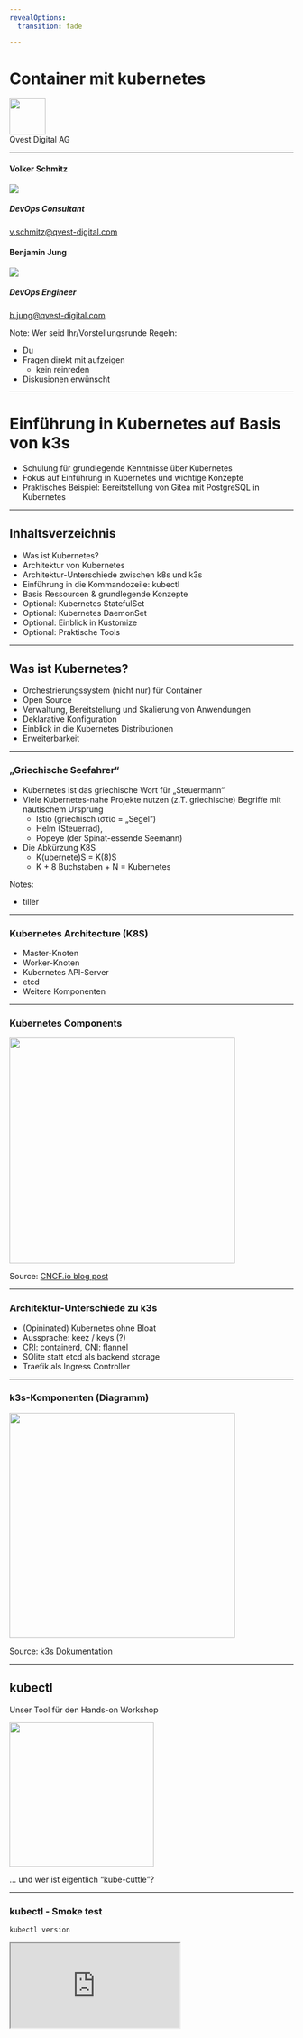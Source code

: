 ```yaml
---
revealOptions:
  transition: fade

---
```


# Container mit kubernetes

<div id="header-footer">
  <p class="slide-footer"><img src="images/qvest/logo-orange.svg" height="64"><br>Qvest Digital AG<br></p>
</div>

----

<div class="divided">
  <h4>Volker Schmitz</h4>
  <img src="./images/saltyblu.png">
  <h5>DevOps Consultant</h5>
  <a href="mailto:v.schmitz@qvest-digital.com">v.schmitz@qvest-digital.com</a>
</div>

<div class="divided">
  <h4>Benjamin Jung</h4>
  <img src="./images/headcr4sh.png">
  <h5>DevOps Engineer</h5>
  <a href="b.jung@qvest-digital.com">b.jung@qvest-digital.com</a>
</div>

<!--div class="divided">
  <h4>Daniel Zerlett</h4>
  <img src="./images/b00lduck.png">
  <h5>Software Architect</h5>
  d.zerlett@qvest-digital.com
</div-->

Note:
Wer seid Ihr/Vorstellungsrunde
Regeln:

- Du
- Fragen direkt mit aufzeigen
  - kein reinreden
- Diskusionen erwünscht

----

# Einführung in Kubernetes auf Basis von k3s

 - Schulung für grundlegende Kenntnisse über Kubernetes
 - Fokus auf Einführung in Kubernetes und wichtige Konzepte
 - Praktisches Beispiel: Bereitstellung von Gitea mit PostgreSQL in Kubernetes

----

## Inhaltsverzeichnis

- Was ist Kubernetes?
- Architektur von Kubernetes
- Architektur-Unterschiede zwischen k8s und k3s
- Einführung in die Kommandozeile: kubectl
- Basis Ressourcen &amp; grundlegende Konzepte
- Optional: Kubernetes StatefulSet
- Optional: Kubernetes DaemonSet
- Optional: Einblick in Kustomize
- Optional: Praktische Tools

---

## Was ist Kubernetes?

 - Orchestrierungssystem (nicht nur) für Container
 - Open Source
 - Verwaltung, Bereitstellung und Skalierung von Anwendungen
 - Deklarative Konfiguration
 - Einblick in die Kubernetes Distributionen
 - Erweiterbarkeit

----

### „Griechische Seefahrer“

<!-- .slide: data-background-opacity="10%" data-background-image="./images/backgrounds/choco-1920x1080.png" -->

  - Kubernetes ist das griechische Wort für „Steuermann“
  - Viele Kubernetes-nahe Projekte nutzen (z.T. griechische) Begriffe
    mit nautischem Ursprung
      - Istio (griechisch ιστίο = „Segel“)
      - Helm (Steuerrad),
      - Popeye (der Spinat-essende Seemann)
  - Die Abkürzung K8S
    - K(ubernete)S = K(8)S
    - K + 8 Buchstaben + N = Kubernetes

Notes:
- tiller

----

### Kubernetes Architecture (K8S)

- Master-Knoten
- Worker-Knoten
- Kubernetes API-Server
- etcd
- Weitere Komponenten

----
### Kubernetes Components

<div><img src="./images/k8s-architecture-1.png" style="height: 400px;"></div>

Source: [CNCF.io blog post](https://www.cncf.io/blog/2019/08/19/how-kubernetes-works/)

----

### Architektur-Unterschiede zu k3s

- (Opininated) Kubernetes ohne Bloat
- Aussprache: keez / keys (?)
- CRI: containerd, CNI: flannel
- SQlite statt etcd als backend storage
- Traefik als Ingress Controller

----

### k3s-Komponenten (Diagramm)

<div><img src="./images/k3s-architecture-1.png" style="height: 400px;"></div>

Source: [k3s Dokumentation](https://docs.k3s.io/architecture)

---

## kubectl

Unser Tool für den Hands-on Workshop

<div><img src="./images/kubectl-logo/kubectl-logo-full.png" style="width: 256px; height: 256px;"></div>

... und wer ist eigentlich <q cite="https://groups.google.com/g/kubernetes-sig-cli/c/M6t40JP6n0g/m/U6Snz-bsFQAJ">kube-cuttle</q>?

----

### kubectl - Smoke test

```sh
kubectl version
```

<iframe src="http://localhost:4200?u=trainer&p=trainer"> <!-- .element: class="fragment" -->

Note:
  kubectl cluster-info ausführen und damit Funktionsweise von k3s überprüfen evtl.?

----

### Code-completion for kubectl


<!-- .slide: data-background-opacity="20%" data-background-image="./images/backgrounds/magician-1920x1080.png" -->

- bash:
  ```bash
  echo "source <(kubectl completion bash)" >> ~/.bashrc
  ```
- zsh:
  ```zsh
  echo '[[ $commands[kubectl] ]]' \
  '&& source <(kubectl completion zsh)' >> ~/.zshrc
  ```
- fish:
  ```fish
  echo 'kubectl completion fish | source' >> ~/.config/fish/config.fish
  ```

Source: [kubernetes.io/docs](https://kubernetes.io/docs/reference/kubectl/cheatsheet/#kubectl-autocomplete)

----

### kubectl - Imperative/Decalarative Usage

* Imperative usage for quick and easy tasks
* Reproducability much easier when using declarative API
* In this workshop we will be using  *nearly* only the declarative API

---

## Kubernetes Pods

<!-- .slide: data-background-opacity="20%" data-background-image="./images/backgrounds/dolphins.jpg" -->

<div><img src="./images/k8s-icons/resources/labeled/pod.svg" class="k8s-icon-large-centered"></div>

**What is a pod?**

<q cite="https://www.sciencefocus.com/nature/whats-the-difference-between-a-shoal-a-school-and-a-pod">Pods are herds of marine mammals including whales, dolphins, walruses and seals.</q>

Source: [BBC Science Focus](https://www.sciencefocus.com/nature/whats-the-difference-between-a-shoal-a-school-and-a-pod)

----

### Examples for this workshop?

Go get 'em: `https://github.com/qvest-digital/training_container`

----

### Kubernetes Pods - apply

Create a "gitea" pod by using the provided YAML file

```sh
kubectl apply -f ./examples/k3s/gitea/basic_pod.yaml
```

<iframe src="http://localhost:4200?u=trainer&p=trainer"> <!-- .element: class="fragment" -->

----

### Kubernetes Pods - describe


```sh
kubectl describe pods/gitea | less
```

<iframe src="http://localhost:4200?u=trainer&p=trainer"> <!-- .element: class="fragment" -->

----

### Kubernetes Pods - get

Have a look at the created pod

```sh
kubectl get pods/gitea
```

<iframe src="http://localhost:4200?u=trainer&p=trainer"> <!-- .element: class="fragment" -->

Note:
  - Manifest Sections (meta/spec/status)
  - Vorstellung der Verschiedenen Outputs
    - YML/JSON/etc
  - Die Ablage im kubernetes ist immer JSON

----

### Kubernetes Pods - logs

Have a look at the log output

```sh
kubectl logs pods/gitea
```

<iframe src="http://localhost:4200?u=trainer&p=trainer"> <!-- .element: class="fragment" -->

What is 'follow mode'?

----

### Kubernetes Pods - port-forward

Use a port-forward to issue a HTTP request towards the pod

```sh
LOCAL_PORT=8080 # Set this variable to something that works for you. ;-)
kubectl port-forward pods/gitea ${LOCAL_PORT}:3000
```

<iframe src="http://localhost:4200?u=trainer&p=trainer"> <!-- .element: class="fragment" -->

Note:
- nicht zu weit ausschweifen

----

### Hands-on

1. Use a versioned tag or a SHA hash for the container image (don't use `latest`!)
1. Delete the created pod
1. Start gitea and a PostgreSQL database in the same pod

Additional stuff:
1. Configure the database and gitea itself by using `spec.containers.*.env`
1. Show logs of *all* containers: `kubectl logs pods/gitea --all-containers --prefix`

[Kubernetes Docs](https://kubernetes.io/)

----

### Hands-on

<iframe src="http://localhost:4200?u=trainer&p=trainer"> <!-- .element: class="fragment" -->

----

### Kubernetes Pods - Summary

- Basic knowledge about Kubernetes YAML files
- Pod management
- Pod environment
- Basics of `kubectl`
  - apply / delete
  - describe
  - logs

---

## Kubernetes Labels &amp; Annotations

- What are kubernetes labels and annotations?
- How do you create/attache labels?

----

### Hands-on

- Look at the labels of the gitea pod
  - `kubectl get pods --show-labels`
- List pods using a label selector
  - `kubectl get pods -l <...>`

<iframe src="http://localhost:4200?u=trainer&p=trainer"> <!-- .element: class="fragment" -->

Note:
  - annotations

----

### Recommended Labels

* `app.kubernetes.io/name`
* `app.kubernetes.io/instance`
* `app.kubernetes.io/version`
* `app.kubernetes.io/component`
* `app.kubernetes.io/part-of`
* `app.kubernetes.io/managed-by`

Source: [Kubernetes Dokumentation](https://kubernetes.io/docs/concepts/overview/working-with-objects/common-labels/)

----

### Example of using Recommended labels

```yaml
# This is an excerpt
metadata:
  labels:
    app.kubernetes.io/name: mysql
    app.kubernetes.io/instance: mysql-abcxzy
    app.kubernetes.io/version: "5.7.21" # <-- achtung!
    app.kubernetes.io/component: database
    app.kubernetes.io/part-of: wordpress
    app.kubernetes.io/managed-by: helm
```

----

# Annotations - Default container

You can specify the default container (`-c`) used whenever `kubectl`
interacts with a given pod by adding a special annotation:

```yaml
# This is an excerpt
metadata:
  annotations:  
    kubectl.kubernetes.io/default-container: name-of-the-container
```
---

## Kubernetes Ressurces

*What is a kubernetes resource?*

<q cite="https://kubernetes.io/docs/concepts/extend-kubernetes/api-extension/custom-resources/">A resource is an endpoint in the Kubernetes API that stores a collection of API objects of a certain kind; for example, the built-in pods resource contains a collection of Pod objects.</q>

Source: [Kubernetes Dokumentation](https://kubernetes.io/docs/concepts/extend-kubernetes/api-extension/custom-resources/)

----

### Storage of Kubernetes resources

- JSON-Objekte mit 3 oder 4 Keys zur eindeutigen Identifikation:
  - `apiVersion` ([API + "/"] + Version)
  - `kind`
  - `metadata.name`
  - (`metadata.namespace`)
- Auch wenn meistens YAML-Dateien editiert werden, wird doch immer JSON gespeichert

Note:
- Darauf hinweisen, dass alle YAML-spezifischen Features wie Kommentare, Anchors, etc.
  einfach wegfliegen.

----

### YAML Ain't Markup Language (YAML)

(Originally, YAML WAS said to mean *Yet Another Markup Language*)

You will have to learn YAML and get to know about some of
it's quirks to find your way around Kubernetes!

[YAML specification v1.2.2](https://yaml.org/spec/1.2.2/)

----

### Built-in: Basis-Ressoucen (v1)

* `apiVersion: v1` (manchmal auch "core" genannt)
* Kubernetes "v1"-Versprechen der vollständigen Abwärtskompatibilität

### Built-in: Basis-Ressourcen (non-v1)

Beispiele:

 * Ingress API (`networking.k8s.io/v1/Ingress`)
 * Horizontal Pod Autoscaling (`autoscaling/v2/HorizontalPodAutoscaler`)

----

### Custom Resources

Kubernetes kann mit Hilfe von `Custom Resource Definitions` erweitert
werden. (nicht im Scope des Teils des heutigen Workshops)

---

## Kubernetes Services

<div><img src="./images/k8s-icons/resources/labeled/svc.svg" class="k8s-icon-large-centered"></div>

**Was ist ein Service?**

* DNS &amp; Cluster-internes Load balancing
* Services ermöglichen Pods den Zugriff auf andere Pods

----

### Hands-on

Erstelle einen Separaten MariaDB Pod mit einem vorgeschalteten Service

```sh
kubectl apply -f ./basic_mariadb_service.yaml
```

- Schaue Dir Service und Pod mit kubectl describe an
- Nutze kubectl port-forward, um den Pod über den Service anzusprechen
- Verbinde Gitea mit dem separaten PostreSQL Pod

**ACHTUNG**: Port-forwarding funktioniert in der Praxis nicht so, wie man es erwartet!

----

### Hands-on

<iframe src="http://localhost:4200?u=trainer&p=trainer"> <!-- .element: class="fragment" -->

----

### Hands-on

- Was ist der Unterschied zwischen den verschiedenen Service-Typen?
- Wozu dienen die Selektoren der Services?
- Was passiert, wenn zwei Services die gleichen Pods selektieren?
- Was passiert, wenn ein Service unterschiedliche Pods selektiert?
- Wie kann man überprüfen, welche Pods ein Service selektiert?
- Wie können Pods mit Hilfe von Services miteinander kommunizieren?

----

#### Which pods does a service select?

... it's complicated ...

```sh
SERVICE_NAME="<...>"
kubectl get endpoints "${SERVICE_NAME}" -o=jsonpath='{.subsets[*].addresses[*].ip}' \
| tr ' ' '\n' \
| kubectl get pods --template '{{range .items}}{{.metadata.name}}{{"\n"}}{{end}}'
```

---

## Kubernetes ConfigMaps

<img src="./images/k8s-icons/resources/labeled/cm.svg" class="k8s-icon-large-centered">

**Was ist eine ConfigMap?**

* Key-value storage
* Stellen Umgebungsvariablen oder Dateien für Pods zur Verfügung

----

### Anlegen einer ConfigMap

```sh
kubectl apply -f examples/k3s/gitea/configmap.yml

```

Note:
  - Ziel: Konfiguriere Database mit PW als Secret

### Hands-on

1. Konfiguriere Gitea so, dass es beim Start direkt die PostgreSQL Datenbank nutzt.
1. Erweitere daf&uuml;r die erstellte Configmaps.

[Gitea Docs](https://docs.gitea.com/)

----

### Hands-on

<iframe src="http://localhost:4200?u=trainer&p=trainer"> <!-- .element: class="fragment" -->

----

### Kubernetes ConfigMaps - Änderungen

* ConfigMaps *können* als "`immutable`* markiert werden
  (seit Kubernetes 1.21 ist das ein stabiles Feature, also relativ neu)
* Wie erfahren Pods, dass sich referenzierte ConfigMaps geändert haben?
  - `envFrom`: Änderungen werden nicht propagiert
  - `volumeMount`: Änderungen werden nur propagiert, wenn kein `subPath` verwendet wird

----

### Kubernetes ConfigMaps - Summary

* ConfigMaps sind Key-value stores
* Gut für: die Ablage von Umgebungsvariablen (.env File)
* Gut für: Konfigurationsdateien
* ConfigMaps können als `immutable` markiert werden
* Versionierung kann über Suffixes (z.B. Hashes des Inhalts o.Ä.) erfolgen
* Vorsicht mit Werten, die in JSON/YAML kein String sind!

---

## Kubernetes Secrets

<div><img src="./images/k8s-icons/resources/labeled/secret.svg" class="k8s-icon-large-centered"></div>

**Was ist ein Secret?**

----

### Kubernetes Secrets - base64-Daten

```yaml
apiVersion: v1
kind: Secret
metadata:
  name: my-secret
data:
  password1: cGFzc3dvcmQ= # "secret"
  password2: c2VjcmV0     # "password"
```

----

### Kubernetes Secrets - Anlegen eines Secrets

```sh
kubectl apply -f ./examples/k3s/gitea/basic_secret.yaml
```

<iframe src="http://localhost:4200?u=trainer&p=trainer"> <!-- .element: class="fragment" -->

----

### Kubernetes Secrets - Typen

* `Opaque` (am häufigsten verwendet)
* `kubernetes.io/tls`
* `kubernetes.io/ssh-auth`
* `kubernetes.io/basic-auth`
* ...

Ein leerer `spec.type` ist gleichbedeutend mit `spec.type=Opaque`

Source: [Kubernetes Dokumentation](https://kubernetes.io/docs/concepts/configuration/secret/)

Notes:
- Neue types können durch AdmissionControls in Form einer
  ValidatingWebhookConfiguration realisiert werden.

----

### Kubernetes Secrets - stringData

Vereinfachtes Anlegen von Secrets mit einer "write only" Property:

```yaml
apiVersion: v1
kind: Secret
metadata:
  name: test-secret-1
stringData:
  foo: bar
  bar: |
    Ein etwas längerer Wert mit viel Text
    und so ....
```

----

### Kubernetes Secrets - Zugriff per API

* Shell scripting mit `kubectl`, `jq` und `base64`

<iframe src="http://localhost:4200?u=trainer&p=trainer"> <!-- .element: class="fragment" -->

Notes:
- verschieden Möglichkeite zeigen, wie Daten ausgelesen werden können.
- | jq ... | base64
- -o go-template='{{ .data.??? }}' ...
- -o jsonpath='{.data.???}'
- ...

----

### Kubernetes Secrets - Summary

* Secrets funktionieren im Wesentichen wie ConfigMaps
* Secrets haben einen Typen (default: `Opaque`)
* Secrets *können* (wie ConfigMaps) als "`immutable`" markiert werden
* Die Values eines Secrets sind base64 encoded

---

## Kubernetes Persistence

<div>
  <img src="./images/k8s-icons/resources/labeled/pv.svg" class="k8s-icon-large-centered">
  <img src="./images/k8s-icons/resources/labeled/pvc.svg" class="k8s-icon-large-centered">
</div>

PersistenceVolumes &amp; PersistentVolumeClaims

----

### Persistence Volumes

- Der Storage in Pods ist grundsätzlich "ephemeral" (*kurzlebig*)
  - Restart oder Crash führen zu einem Verlust der Daten

Um dies zu verhindern gibt es verschiedene Storage Provider

- [Built-in Types by K8S](https://kubernetes.io/docs/concepts/storage/volumes/)
- Erweiterbar über Plugins

----

### LocalStorageProvider in k3s

Ein `PersitentVolumeClaim` ist ein User-spezifischer "Storage Request",
der dazu dient Storage über das jeweilig Plugin zu beanspruchen.

----

### Hands-on

```shell
kubectl apply -f basic_pvc.yaml
kubectl apply -f basic_pvc_pod.yaml
kubectl get pv
kubectl pvc
```

<iframe src="http://localhost:4200?u=trainer&p=trainer"> <!-- .element: class="fragment" -->

----

### Hands-on

- Sorge dafür das deine Datenbank &amp; Gitea ihre Daten persistieren.
- Nutze hierzu die `local-path` (default) StorageClass von k3s.

---

## Kubernetes Deployments & ReplicaSets

<div>
  <img src="./images/k8s-icons/resources/labeled/rs.svg" class="k8s-icon-large-centered">
  <img src="./images/k8s-icons/resources/labeled/deploy.svg" class="k8s-icon-large-centered">
</div>

Notes:
  - replicaset

----

### Was ist ein ReplicaSet?

<q cite="">A ReplicaSet's purpose is to maintain a stable set of replica Pods running at any given time. As such, it is often used to guarantee the availability of a specified number of identical Pods.</q>

Source: [Kubernetes Dokumentation](https://kubernetes.io/docs/concepts/workloads/controllers/replicaset/)

----

### Verwendung eines ReplicaSets

<q cite="https://kubernetes.io/docs/concepts/workloads/controllers/replicaset/#when-to-use-a-replicaset">A ReplicaSet ensures that a specified number of pod replicas are running at any given time. However, a Deployment is a higher-level concept that manages ReplicaSets and provides declarative updates to Pods along with a lot of other useful features. Therefore, we recommend using Deployments instead of directly using ReplicaSets, unless you require custom update orchestration or don't require updates at all.</q>

Source: [Kubernetes Dokumentation](https://kubernetes.io/docs/concepts/workloads/controllers/replicaset/#when-to-use-a-replicaset)

----

### Was ist ein Deployment?

<q cite="https://kubernetes.io/docs/concepts/workloads/controllers/deployment/">
A Deployment provides declarative updates for Pods and ReplicaSets.</q>

Source: [Kubernetes Dokumentation](https://kubernetes.io/docs/concepts/workloads/controllers/deployment/)

----

### Hands-on

Erstelle ein Gitea-Server Deployment

```sh
kubectl apply -f ./ext_gitea_server_deployment.yaml
```

- Schaue Dir das Deployment mit `kubectl get` an
- Was fällt Dir bezüglich der Labels auf?
- Ändere den Wert von `spec.replicas`. Was passiert?

---

## Kubernetes Namespaces

- Kubernetes verwendet Namespaces, um Ressourcen innerhalb eines Clusters zu isolieren.
- Die Namen von Ressourcen müssen innerhalb eines Namespaces eindeutig sein, aber nicht über Namespaces hinweg.
- Die Namespace-basierte Begrenzung gilt nur für namespaced Objekte
  - (z.B. Deployments, Services)
  - nicht für cluster-weite Objekte (z.B. StorageClass, Nodes, PersistentVolumes).
  - ein Namespace selbst ist ein cluster-weites Objekt.

----

### Kubernetes Namespaces

```sh
kubectl get namespace
kubectl namespace create gitea
```

<iframe src="http://localhost:4200?u=trainer&p=trainer"> <!-- .element: class="fragment" -->

Note:
- "Cluster im Cluster"
- Viele Möglichkeiten:
  - Ein Namespace pro fachlicher Domäne
  - Ein Namespace pro Team
  - Ein Namespace pro Service
  - ...

----

### Kubernetes Namespaces - Defaults

- default
- kube-node-lease
- kube-public
- kube-system

([Kubernetes Dokumentation](https://kubernetes.io/docs/concepts/overview/working-with-objects/namespaces/#initial-namespaces))

----

### Hands-on

Welchen Namespace nutzt du?

```shell
kubectl config view --minify | less
```

<iframe src="http://localhost:4200?u=trainer&p=trainer"> <!-- .element: class="fragment" -->

----

### Kubernetss Namespaces Hands-On

- Verschiebe deine Gitea Application in den Namespace SVC.
- Entferne deine vorhereige Application
  - in welchem Namespace befand sie sich?
- Benutze den `namespace` Parameter im Manifest.

---

## Kubernetes Intermezzo

### K8S-Abkürzungen

- Pod: po
- Service: svc
- ConfigMap: cm
- Namespace: ns
- PersistentVolume: pvc
- [...]

----

### Hands-on

<iframe src="http://localhost:4200?u=trainer&p=trainer"> <!-- .element: class="fragment" -->

---

## Fragen

Notes:
- wir haben bisher nur an der Oberfläche gekratzt
- Nächste Punkte:
  - Resource Limits
  - Container ohne root-Rechte
  - read-only containers, z.B. mit emptyDir

----

## Optional: Kubernetes StatefulSet

----

## Optional: Kubernetes DaemonSet

----

## Optional: Vertiefung PersitentVolumes & Claims

----

## Optional: Einblick in Kustomize

----

## Optional: Praktische Tools

 - [k9s](https://k9scli.io/)
 - [kubectx / kubens](https://github.com/ahmetb/kubectx)
 - [popeye](https://github.com/derailed/popeye)


---

## Ausblick

- Lifecycle und Lifecycle Management
- Kubernetes Hardening
- Kubernetes LoadBalancing
- Controller / Operator
  - CustomResources
- Kubernetes unter der Haube

---

## Ende
